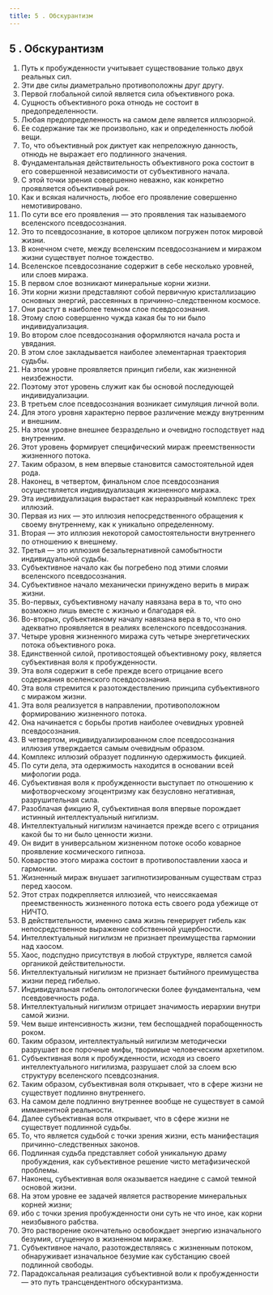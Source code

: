 ```yaml
---
title: 5 . Обскурантизм
---
```


## 5 . Обскурантизм
1. Путь к пробужденности учитывает существование только двух реальных сил.
2. Эти две силы диаметрально противоположны друг другу.
3. Первой глобальной силой является сила объективного рока.
4. Сущность объективного рока отнюдь не состоит в предопределенности.
5. Любая предопределенность на самом деле является иллюзорной.
6. Ее содержание так же произвольно, как и определенность любой вещи.
7. То, что объективный рок диктует как непреложную данность, отнюдь не выражает его подлинного значения.
8. Фундаментальная действительность объективного рока состоит в его совершенной независимости от субъективного начала.
9. С этой точки зрения совершенно неважно, как конкретно проявляется объективный рок.
10. Как и всякая наличность, любое его проявление совершенно немотивировано.
11. По сути все его проявления — это проявления так называемого вселенского псевдосознания.
12. Это то псевдосознание, в которое целиком погружен поток мировой жизни.
13. В конечном счете, между вселенским псевдосознанием и миражом жизни существует полное тождество.
14. Вселенское псевдосознание содержит в себе несколько уровней, или слоев миража.
15. В первом слое возникают минеральные корни жизни.
16. Эти корни жизни представляют собой первичную кристаллизацию основных энергий, рассеянных в причинно-следственном космосе.
17. Они растут в наиболее темном слое псевдосознания.
18. Этому слою совершенно чужда какая бы то ни было индивидуализация.
19. Во втором слое псевдосознания оформляются начала роста и увядания.
20. В этом слое закладывается наиболее элементарная траектория судьбы.
21. На этом уровне проявляется принцип гибели, как жизненной неизбежности.
22. Поэтому этот уровень служит как бы основой последующей индивидуализации.
23. В третьем слое псевдосознания возникает симуляция личной воли.
24. Для этого уровня характерно первое различение между внутренним и внешним.
25. На этом уровне внешнее безраздельно и очевидно господствует над внутренним.
26. Этот уровень формирует специфический мираж преемственности жизненного потока.
27. Таким образом, в нем впервые становится самостоятельной идея рода.
28. Наконец, в четвертом, финальном слое псевдосознания осуществляется индивидуализация жизненного миража.
29. Эта индивидуализация вырастает как неразрывный комплекс трех иллюзий.
30. Первая из них — это иллюзия непосредственного обращения к своему внутреннему, как к уникально определенному.
31. Вторая — это иллюзия некоторой самостоятельности внутреннего по отношению к внешнему.
32. Третья — это иллюзия безальтернативной самобытности индивидуальной судьбы.
33. Субъективное начало как бы погребено под этими слоями вселенского псевдосознания.
34. Субъективное начало механически принуждено верить в мираж жизни.
35. Во-первых, субъективному началу навязана вера в то, что оно возможно лишь вместе с жизнью и благодаря ей.
36. Во-вторых, субъективному началу навязана вера в то, что оно адекватно проявляется в реалиях вселенского псевдосознания.
37. Четыре уровня жизненного миража суть четыре энергетических потока объективного рока.
38. Единственной силой, противостоящей объективному року, является субъективная воля к пробужденности.
39. Эта воля содержит в себе прежде всего отрицание всего содержания вселенского псевдосознания.
40. Эта воля стремится к разотождествлению принципа субъективного с миражом жизни.
41. Эта воля реализуется в направлении, противоположном формированию жизненного потока.
42. Она начинается с борьбы против наиболее очевидных уровней псевдосознания.
43. В четвертом, индивидуализированном слое псевдосознания иллюзия утверждается самым очевидным образом.
44. Комплекс иллюзий образует подлинную одержимость фикцией.
45. По сути дела, эта одержимость находится в основании всей мифологии рода.
47. Субъективная воля к пробужденности выступает по отношению к мифотворческому эгоцентризму как безусловно негативная, разрушительная сила.
47. Разоблачая фикцию Я, субъективная воля впервые порождает истинный интеллектуальный нигилизм.
48. Интеллектуальный нигилизм начинается прежде всего с отрицания какой бы то ни было ценности жизни.
49. Он видит в универсальном жизненном потоке особо коварное проявление космического гипноза.
50. Коварство этого миража состоит в противопоставлении хаоса и гармонии.
51. Жизненный мираж внушает загипнотизированным существам страз перед хаосом.
52. Этот страх подкрепляется иллюзией, что неиссякаемая преемственность жизненного потока есть своего рода убежище от НИЧТО.
53. В действительности, именно сама жизнь генерирует гибель как непосредственное выражение собственной ущербности.
54. Интеллектуальный нигилизм не признает преимущества гармонии над хаосом.
55. Хаос, подспудно присутствуя в любой структуре, является самой органикой действительности.
56. Интеллектуальный нигилизм не признает бытийного преимущества жизни перед гибелью.
57. Индивидуальная гибель онтологически более фундаментальна, чем псевдовечность рода.
58. Интеллектуальный нигилизм отрицает значимость иерархии внутри самой жизни.
59. Чем выше интенсивность жизни, тем беспощадней порабощенность роком.
60. Таким образом, интеллектуальный нигилизм методически разрушает все порочные мифы, творимые человеческим архетипом.
61. Субъективная воля к пробужденности, исходя из своего интеллектуального нигилизма, разрушает слой за слоем всю структуру вселенского псевдсознания.
62. Таким образом, субъективная воля открывает, что в сфере жизни не существует подлинно внутреннего.
63. На самом деле подлинно внутреннее вообще не существует в самой имманентной реальности.
64. Далее субъективная воля открывает, что в сфере жизни не существует подлинной судьбы.
65. То, что является судьбой с точки зрения жизни, есть манифестация причинно-следственных законов.
66. Подлинная судьба представляет собой уникальную драму пробуждения, как субъективное решение чисто метафизической проблемы.
67. Наконец, субъективная воля оказывается наедине с самой темной основой жизни.
68. На этом уровне ее задачей является растворение минеральных корней жизни;
69. ибо с точки зрения пробужденности они суть не что иное, как корни неизбывного рабства.
70. Это растворение окончательно освобождает энергию изначального безумия, сгущенную в жизненном мираже.
71. Субъективное начало, разотождествляясь с жизненным потоком, обнаруживает изначальное безумие как субстанцию своей подлинной свободы.
72. Парадоксальная реализация субъективной воли к пробужденности — это путь трансцендентного обскурантизма.


